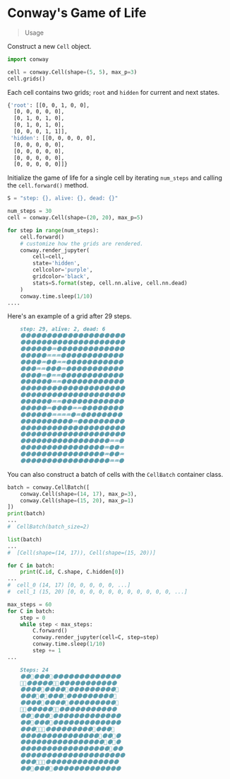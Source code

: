 # Conway's Game of Life

> Usage

Construct a new `Cell` object.

```python
import conway

cell = conway.Cell(shape=(5, 5), max_p=3)
cell.grids()
```

Each cell contains two grids; `root` and `hidden` for current and next states.

```bash
{'root': [[0, 0, 1, 0, 0],
  [0, 0, 0, 0, 0],
  [0, 1, 0, 1, 0],
  [0, 1, 0, 1, 0],
  [0, 0, 0, 1, 1]],
 'hidden': [[0, 0, 0, 0, 0],
  [0, 0, 0, 0, 0],
  [0, 0, 0, 0, 0],
  [0, 0, 0, 0, 0],
  [0, 0, 0, 0, 0]]}
```

Initialize the game of life for a single cell by iterating `num_steps` and calling the `cell.forward()` method.

```python
S = "step: {}, alive: {}, dead: {}"

num_steps = 30
cell = conway.Cell(shape=(20, 20), max_p=5)

for step in range(num_steps):
    cell.forward()
    # customize how the grids are rendered.
    conway.render_jupyter(
        cell=cell,
        state='hidden',
        cellcolor='purple',
        gridcolor='black',
        stats=S.format(step, cell.nn.alive, cell.nn.dead)
    )
    conway.time.sleep(1/10)
....
```

Here's an example of a grid after 29 steps.

```markdown
    step: 29, alive: 2, dead: 6
    ⚫⚫⚫⚫⚫⚫⚫⚫⚫⚫⚫⚫⚫⚫⚫⚫⚫⚫⚫⚫
    ⚫⚫⚫⚫⚫⚫⚫⚫⚫⚫⚫⚫⚫⚫⚫⚫⚫⚫⚫⚫
    ⚫⚫⚫⚫⚫⚫♒⚫⚫⚫⚫⚫⚫⚫⚫⚫⚫⚫⚫⚫
    ⚫⚫⚫⚫⚫♒♒♒⚫⚫⚫⚫⚫⚫⚫⚫⚫⚫⚫⚫
    ⚫⚫⚫⚫♒⚫⚫♒♒⚫⚫⚫⚫⚫⚫⚫⚫⚫⚫⚫
    ⚫⚫⚫♒♒⚫⚫⚫♒⚫⚫⚫⚫⚫⚫⚫⚫⚫⚫⚫
    ⚫⚫⚫⚫♒⚫♒♒⚫⚫⚫⚫⚫⚫⚫⚫⚫⚫⚫⚫
    ⚫⚫⚫⚫⚫⚫♒♒⚫⚫⚫⚫⚫⚫⚫⚫⚫⚫⚫⚫
    ⚫⚫⚫⚫⚫⚫⚫⚫⚫⚫⚫⚫⚫⚫⚫⚫⚫⚫⚫⚫
    ⚫⚫⚫⚫⚫⚫⚫⚫⚫⚫⚫⚫⚫⚫⚫⚫⚫⚫⚫⚫
    ⚫⚫⚫⚫⚫⚫♒♒⚫⚫⚫⚫⚫⚫⚫⚫⚫⚫⚫⚫
    ⚫⚫⚫⚫⚫♒⚫⚫⚫⚫♒♒⚫⚫⚫⚫⚫⚫⚫⚫
    ⚫⚫⚫⚫⚫⚫♒♒♒♒⚫♒⚫⚫⚫⚫⚫⚫⚫⚫
    ⚫⚫⚫⚫⚫⚫⚫⚫⚫⚫♒⚫⚫⚫⚫⚫⚫⚫⚫⚫
    ⚫⚫⚫⚫⚫⚫⚫⚫⚫⚫⚫⚫⚫⚫⚫⚫⚫⚫⚫⚫
    ⚫⚫⚫⚫⚫⚫⚫⚫⚫⚫⚫⚫⚫⚫⚫⚫⚫⚫⚫⚫
    ⚫⚫⚫⚫⚫⚫⚫⚫⚫⚫⚫⚫⚫⚫⚫⚫⚫♒♒⚫
    ⚫⚫⚫⚫⚫⚫⚫⚫⚫⚫⚫⚫⚫⚫⚫⚫♒⚫⚫♒
    ⚫⚫⚫⚫⚫⚫⚫⚫⚫⚫⚫⚫⚫⚫⚫⚫♒⚫⚫♒
    ⚫⚫⚫⚫⚫⚫⚫⚫⚫⚫⚫⚫⚫⚫⚫⚫⚫♒♒⚫
```

You can also construct a batch of cells with the `CellBatch` container class.

```python
batch = conway.CellBatch([
    conway.Cell(shape=(14, 17), max_p=3),
    conway.Cell(shape=(15, 20), max_p=1)
])
print(batch)
...
#  CellBatch(batch_size=2)
```

```python
list(batch)
...
#  [Cell(shape=(14, 17)), Cell(shape=(15, 20))]
```

```python
for C in batch:
    print(C.id, C.shape, C.hidden[0])
...
#  cell_0 (14, 17) [0, 0, 0, 0, 0, ...]
#  cell_1 (15, 20) [0, 0, 0, 0, 0, 0, 0, 0, 0, 0, 0, ...]
```

```python
max_steps = 60
for C in batch:
    step = 0
    while step < max_steps:
        C.forward()
        conway.render_jupyter(cell=C, step=step)
        conway.time.sleep(1/10)
        step += 1
...
```

```markdown
    Steps: 24
    ⚫⚫🔴⚫⚫⚫🔴⚫⚫⚫⚫⚫⚫⚫⚫⚫⚫⚫⚫⚫
    🔴🔴⚫⚫⚫⚫⚫🔴🔴⚫⚫⚫⚫⚫⚫⚫⚫⚫⚫⚫
    ⚫⚫⚫⚫🔴⚫⚫⚫⚫🔴⚫⚫⚫⚫⚫⚫⚫⚫⚫🔴
    ⚫⚫⚫🔴⚫🔴⚫⚫⚫🔴⚫⚫⚫⚫⚫⚫⚫⚫⚫🔴
    ⚫⚫⚫⚫🔴⚫⚫⚫⚫🔴⚫⚫⚫⚫⚫⚫⚫⚫⚫🔴
    🔴🔴⚫⚫⚫⚫⚫🔴🔴⚫⚫⚫⚫⚫⚫⚫⚫⚫⚫⚫
    ⚫⚫🔴⚫⚫⚫🔴⚫⚫⚫⚫⚫⚫⚫⚫⚫⚫⚫⚫⚫
    ⚫⚫🔴⚫⚫⚫🔴⚫⚫⚫⚫⚫⚫⚫⚫⚫⚫⚫⚫⚫
    ⚫⚫⚫🔴🔴🔴⚫⚫⚫⚫⚫⚫⚫⚫⚫🔴⚫⚫⚫🔴
    ⚫⚫⚫⚫⚫⚫⚫⚫⚫⚫⚫⚫⚫⚫⚫🔴⚫⚫🔴⚫
    ⚫⚫⚫⚫⚫⚫⚫⚫⚫⚫⚫⚫⚫⚫⚫⚫🔴⚫🔴⚫
    ⚫⚫⚫⚫⚫⚫⚫⚫⚫⚫⚫⚫⚫⚫⚫⚫⚫🔴⚫⚫
    ⚫⚫⚫⚫⚫⚫⚫⚫⚫⚫⚫⚫⚫⚫⚫⚫⚫⚫⚫⚫
    ⚫⚫⚫🔴🔴🔴⚫⚫⚫⚫⚫⚫⚫⚫⚫⚫⚫⚫⚫⚫
    ⚫⚫🔴⚫⚫⚫🔴⚫⚫⚫⚫⚫⚫⚫⚫⚫⚫⚫⚫⚫
```

